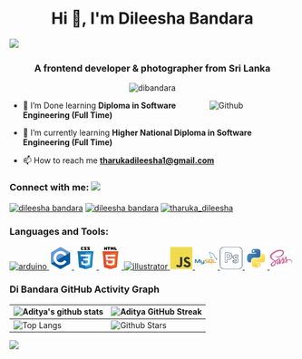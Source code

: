<h1 align="center">Hi 👋, I'm Dileesha Bandara</h1>
<img src="https://user-images.githubusercontent.com/73097560/115834477-dbab4500-a447-11eb-908a-139a6edaec5c.gif">
<h3 align="center">A frontend developer & photographer from Sri Lanka</h3>

<p align="center"> <img src="https://komarev.com/ghpvc/?username=dibandara&label=Profile%20views&color=0e75b6&style=flat" alt="dibandara" /> </p>

<img width="30%" align="right" alt="Github" src="https://raw.githubusercontent.com/onimur/.github/master/.resources/git-header.svg" />

- 🌱 I’m Done learning **Diploma in Software Engineering (Full Time)**

- 🌱 I’m currently learning **Higher National Diploma in Software Engineering (Full Time)**

- 📫 How to reach me **tharukadileesha1@gmail.com**

<h3 align="left">Connect with me: <img src='https://raw.githubusercontent.com/ShahriarShafin/ShahriarShafin/main/Assets/handshake.gif' width="100px"></h3>
<p align="left">
<a href="https://www.linkedin.com/in/dileesha-bandara-945a07185/" target="blank"><img align="center" src="https://raw.githubusercontent.com/rahuldkjain/github-profile-readme-generator/master/src/images/icons/Social/linked-in-alt.svg" alt="dileesha bandara" height="30" width="40" /></a>
<a href="https://fb.com/dileesha bandara" target="blank"><img align="center" src="https://raw.githubusercontent.com/rahuldkjain/github-profile-readme-generator/master/src/images/icons/Social/facebook.svg" alt="dileesha bandara" height="30" width="40" /></a>
<a href="https://instagram.com/tharuka_dileesha" target="blank"><img align="center" src="https://raw.githubusercontent.com/rahuldkjain/github-profile-readme-generator/master/src/images/icons/Social/instagram.svg" alt="tharuka_dileesha" height="30" width="40" /></a>
</p>

<h3 align="left">Languages and Tools:</h3>
<p align="left"> <a href="https://www.arduino.cc/" target="_blank" rel="noreferrer"> <img src="https://cdn.worldvectorlogo.com/logos/arduino-1.svg" alt="arduino" width="40" height="40"/> </a> <a href="https://www.cprogramming.com/" target="_blank" rel="noreferrer"> <img src="https://raw.githubusercontent.com/devicons/devicon/master/icons/c/c-original.svg" alt="c" width="40" height="40"/> </a> <a href="https://www.w3schools.com/css/" target="_blank" rel="noreferrer"> <img src="https://raw.githubusercontent.com/devicons/devicon/master/icons/css3/css3-original-wordmark.svg" alt="css3" width="40" height="40"/> </a> <a href="https://www.w3.org/html/" target="_blank" rel="noreferrer"> <img src="https://raw.githubusercontent.com/devicons/devicon/master/icons/html5/html5-original-wordmark.svg" alt="html5" width="40" height="40"/> </a> <a href="https://www.adobe.com/in/products/illustrator.html" target="_blank" rel="noreferrer"> <img src="https://www.vectorlogo.zone/logos/adobe_illustrator/adobe_illustrator-icon.svg" alt="illustrator" width="40" height="40"/> </a> <a href="https://developer.mozilla.org/en-US/docs/Web/JavaScript" target="_blank" rel="noreferrer"> <img src="https://raw.githubusercontent.com/devicons/devicon/master/icons/javascript/javascript-original.svg" alt="javascript" width="40" height="40"/> </a> <a href="https://www.mysql.com/" target="_blank" rel="noreferrer"> <img src="https://raw.githubusercontent.com/devicons/devicon/master/icons/mysql/mysql-original-wordmark.svg" alt="mysql" width="40" height="40"/> </a> <a href="https://www.photoshop.com/en" target="_blank" rel="noreferrer"> <img src="https://raw.githubusercontent.com/devicons/devicon/master/icons/photoshop/photoshop-line.svg" alt="photoshop" width="40" height="40"/> </a> <a href="https://www.python.org" target="_blank" rel="noreferrer"> <img src="https://raw.githubusercontent.com/devicons/devicon/master/icons/python/python-original.svg" alt="python" width="40" height="40"/> </a> <a href="https://sass-lang.com" target="_blank" rel="noreferrer"> <img src="https://raw.githubusercontent.com/devicons/devicon/master/icons/sass/sass-original.svg" alt="sass" width="40" height="40"/> </a> </p>

### Di Bandara GitHub Activity Graph

| ![Aditya's github stats](https://github-readme-stats.vercel.app/api?username=DiBandara&show_icons=true&theme=tokyonight) | ![Aditya GitHub Streak](https://github-readme-streak-stats.herokuapp.com/?user=DiBandara&theme=tokyonight) |
| --- | --- |
| ![Top Langs](https://github-readme-stats.vercel.app/api/top-langs/?username=DiBandara&theme=tokyonight) | ![Github Stars](https://github-readme-stats.vercel.app/api?username=DiBandara&show_icons=true&locale=en&count_private=true&hide_rank=true&custom_title=My%20GitHub%20Stats&disable_animations=true&theme=tokyonight) |






<img src="https://user-images.githubusercontent.com/73097560/115834477-dbab4500-a447-11eb-908a-139a6edaec5c.gif">
